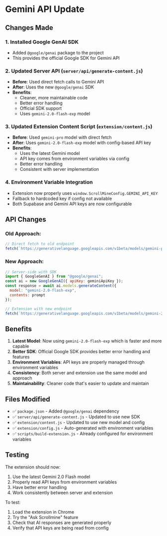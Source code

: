 # Gemini API Update

## Changes Made

### 1. Installed Google GenAI SDK
- Added `@google/genai` package to the project
- This provides the official Google SDK for Gemini API

### 2. Updated Server API (`server/api/generate-content.js`)
- **Before**: Used direct fetch calls to Gemini API
- **After**: Uses the new `@google/genai` SDK
- **Benefits**: 
  - Cleaner, more maintainable code
  - Better error handling
  - Official SDK support
  - Uses `gemini-2.0-flash-exp` model

### 3. Updated Extension Content Script (`extension/content.js`)
- **Before**: Used `gemini-pro` model with direct fetch
- **After**: Uses `gemini-2.0-flash-exp` model with config-based API key
- **Benefits**:
  - Uses the latest Gemini model
  - API key comes from environment variables via config
  - Better error handling
  - Consistent with server implementation

### 4. Environment Variable Integration
- Extension now properly uses `window.ScrollMineConfig.GEMINI_API_KEY`
- Fallback to hardcoded key if config not available
- Both Supabase and Gemini API keys are now configurable

## API Changes

### Old Approach:
```javascript
// Direct fetch to old endpoint
fetch(`https://generativelanguage.googleapis.com/v1beta/models/gemini-pro:generateContent?key=${apiKey}`)
```

### New Approach:
```javascript
// Server-side with SDK
import { GoogleGenAI } from "@google/genai";
const ai = new GoogleGenAI({ apiKey: geminiApiKey });
const response = await ai.models.generateContent({
  model: "gemini-2.0-flash-exp",
  contents: prompt
});

// Extension with new endpoint
fetch(`https://generativelanguage.googleapis.com/v1beta/models/gemini-2.0-flash-exp:generateContent?key=${apiKey}`)
```

## Benefits

1. **Latest Model**: Now using `gemini-2.0-flash-exp` which is faster and more capable
2. **Better SDK**: Official Google SDK provides better error handling and features
3. **Environment Variables**: API keys are properly managed through environment variables
4. **Consistency**: Both server and extension use the same model and approach
5. **Maintainability**: Cleaner code that's easier to update and maintain

## Files Modified

- ✅ `package.json` - Added `@google/genai` dependency
- ✅ `server/api/generate-content.js` - Updated to use new SDK
- ✅ `extension/content.js` - Updated to use new model and config
- ✅ `extension/config.js` - Auto-generated with environment variables
- ✅ `scripts/build-extension.js` - Already configured for environment variables

## Testing

The extension should now:
1. Use the latest Gemini 2.0 Flash model
2. Properly read API keys from environment variables
3. Have better error handling
4. Work consistently between server and extension

To test:
1. Load the extension in Chrome
2. Try the "Ask Scrollmine" feature
3. Check that AI responses are generated properly
4. Verify that API keys are being read from config
